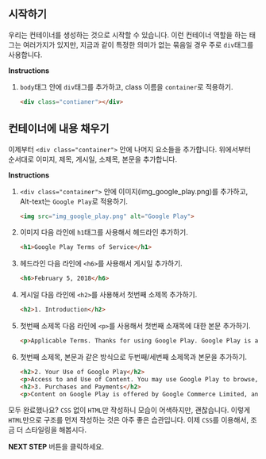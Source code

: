 ## 시작하기
우리는 컨테이너를 생성하는 것으로 시작할 수 있습니다. 이런 컨테이너 역할을 하는 태그는 여러가지가 있지만, 지금과 같이 특정한 의미가 없는 묶음일 경우 주로 `div`태그를 사용합니다.  

**Instructions**
1. `body`태그 안에 `div`태그를 추가하고, class 이름을 `container`로 적용하기.
    ```html
    <div class="contianer"></div>
    ```



## 컨테이너에 내용 채우기
이제부터 `<div class="container">` 안에 나머지 요소들을 추가합니다. 위에서부터 순서대로 이미지, 제목, 게시일, 소제목, 본문을 추가합니다. 

**Instructions**
1. `<div class="container">` 안에 이미지(img_google_play.png)를 추가하고, Alt-text는 `Google Play`로 적용하기.
    ```html
    <img src="img_google_play.png" alt="Google Play">
    ```
1. 이미지 다음 라인에 `h1`태그를 사용해서 헤드라인 추가하기.
    ```html
    <h1>Google Play Terms of Service</h1>
    ```
1. 헤드라인 다음 라인에 `<h6>`를 사용해서 게시일 추가하기.
    ```html
    <h6>February 5, 2018</h6>
    ```
1. 게시일 다음 라인에 `<h2>`를 사용해서 첫번째 소제목 추가하기.
    ```html
    <h2>1. Introduction</h2>
    ```
1. 첫번째 소제목 다음 라인에 `<p>`를 사용해서 첫번째 소재목에 대한 본문 추가하기.
    ```html
    <p>Applicable Terms. Thanks for using Google Play. Google Play is a service provided by Google LLC ("Google", "we" or "us"), located at 1600 Amphitheatre Parkway, Mountain View, California 94043, USA. Your use of Google Play and the apps (including Android Instant Apps), games, music, movies, books, magazines, or other digital content or services (referred to as "Content") available through it is subject to these Google Play Terms of Service and the Google Terms of Service ("Google ToS") ( together referred to as the "Terms"). Google Play is a "Service" as described in the Google ToS. If there is any conflict between the Google Play Terms of Service and the Google ToS, the Google Play Terms of Service shall prevail.</p>
    ```
1. 첫번째 소제목, 본문과 같은 방식으로 두번째/세번째 소제목과 본문을 추가하기.
    ```html
    <h2>2. Your Use of Google Play</h2>
    <p>Access to and Use of Content. You may use Google Play to browse, locate, view, stream, or download Content for your mobile, computer, tv, watch, or other supported device ("Device"). To use Google Play, you will need a Device that meets the system and compatibility requirements for the relevant Content, working Internet access, and compatible software. The availability of Content and features will vary between countries and not all Content or features may be available in your country. Some Content may be available to share with family members. Content may be offered by Google or made available by third-parties not affiliated with Google. Google is not responsible for and does not endorse any Content made available through Google Play that originates from a source other than Google.</p>
    <h2>3. Purchases and Payments</h2>
    <p>Content on Google Play is offered by Google Commerce Limited, and when you download, view, use or purchase Content on or using Google Play, you will enter into a separate contract based on these Terms (as applicable) with Google Commerce Limited.</p> 
    ```
    
모두 완료했나요? `CSS` 없이 `HTML`만 작성하니 모습이 어색하지만, 괜찮습니다. 이렇게 `HTML`만으로 구조를 먼저 작성하는 것은 아주 좋은 습관입니다. 이제 `CSS`를 이용해서, 조금 더 스타일링을 해봅시다.



**NEXT STEP** 버튼을 클릭하세요.
